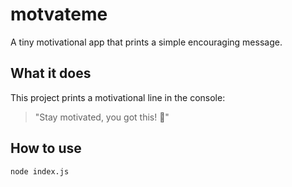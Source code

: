 # motvateme

A tiny motivational app that prints a simple encouraging message.

## What it does

This project prints a motivational line in the console:
> "Stay motivated, you got this! 💪"

## How to use

```bash
node index.js

